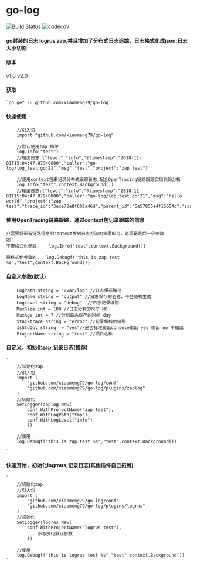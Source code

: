# go-log
[![Build Status](https://travis-ci.org/xiaomeng79/go-log.svg?branch=master)](https://travis-ci.org/xiaomeng79/go-log) [![codecov](https://codecov.io/gh/xiaomeng79/go-log/branch/master/graph/badge.svg)](https://codecov.io/gh/xiaomeng79/go-log)

#### go封装的日志 logrus zap,并且增加了分布式日志追踪，日志格式化成json,日志大小切割

#### 版本

v1.0
v2.0
#### 获取
    `go get -u github.com/xiaomeng79/go-log`
   

#### 快速使用

```
    //引入包
    import "github.com/xiaomeng79/go-log"
    
    //默认使用zap 插件
    log.Info("test")
    //输出日志:{"level":"info","@timestamp":"2018-11-01T15:04:47.079+0800","caller":"go-log/log_test.go:21","msg":"test","project":"zap test"}
    
    //使用context包来记录分布式跟踪日志,配合OpenTracing链路跟踪实现代码分析
    log.Info("test",context.Background())
    //输出日志:{"level":"info","@timestamp":"2018-11-01T15:04:47.079+0800","caller":"go-log/log_test.go:21","msg":"hello world","project":"zap test","trace_id":"3ece70e8f602a46d","parent_id":"5e57855e4f15604c","span_id":"791c3d0180bb66ad"}

```
#### 使用OpenTracing链路跟踪，通过context包记录跟踪的信息

```
只需要将带有链路信息的context放到日志方法的末尾即可，必须是最后一个参数
如：
不带格式化参数：   log.Info("test",context.Background())

待格式化参数的：  log.Debugf("this is zap test %s","test",context.Background())

```

#### 自定义参数(默认)

```
	LogPath string = "/var/log" //日志保存路径
	LogName string = "output" //日志保存的名称，不些随机生成
	LogLevel string = "debug"  //日志记录级别
	MaxSize int = 100 //日志分割的尺寸 MB
	MaxAge int = 7 //分割日志保存的时间 day
	Stacktrace string = "error" //记录堆栈的级别
	IsStdOut string  = "yes"//是否标准输出console输出 yes 输出 no 不输出
	ProjectName string = "test" //项目名称

```
#### 自定义，初始化zap,记录日志(推荐)


    `
    	//初始化zap
    	//引入包
    	import (
        	"github.com/xiaomeng79/go-log/conf"
        	"github.com/xiaomeng79/go-log/plugins/zaplog"
        )
        //初始化
        SetLogger(zaplog.New(
            conf.WithProjectName("zap test"),
            conf.WithLogPath("tmp"),
            conf.WithLogLevel("info"),
            ))

        //使用
        log.Debugf("this is zap test %s","test",context.Background())
    
    `
#### 快速开始，初始化logrous,记录日志(其他插件自己拓展)


    `
    	//初始化zap
    	//引入包
    	import (
        	"github.com/xiaomeng79/go-log/conf"
        	"github.com/xiaomeng79/go-log/plugins/logrus"
        )
        //初始化
        SetLogger(logrus.New(
            conf.WithProjectName("logrus test"),
            ... 不写执行默认参数
            ))

        //使用
        log.Debugf("this is logrus test %s","test",context.Background())
    `
  





    
